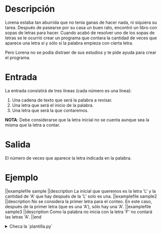 # Descripción

Lorena estaba tan aburrida que no tenía ganas de hacer nada, ni siquiera su tarea. Después de pasearse por su casa un buen rato, encontró un libro con sopas de letras para hacer. Cuando acabó de resolver uno de los sopas de letras se le ocurrió crear un programa que contara la cantidad de veces que aparece una letra sí y sólo sí la palabra empieza con cierta letra.

Pero Lorena no se podía distraer de sus estudios y te pide ayuda para crear el programa.

# Entrada

La entrada consistirá de tres líneas (cada número es una línea):
1. Una cadena de texto que será la palabra a revisar.
2. Una letra que será el inicio de la palabra.
3. Una letra que será la que contaremos.

**NOTA**: Debe considerarse que la letra inicial no se cuenta aunque sea la misma que la letra a contar.

# Salida

El número de veces que aparece la letra indicada en la palabra.
# Ejemplo

||examplefile
sample
||description
La inicial que queremos es la letra 'L' y la cantidad de 'A' que hay después de la 'L' solo es una.
||examplefile
sample2
||description
No se considera la primer letra para el conteo. En este caso, después de la primer letra (que es una 'A'), sólo hay una 'A'.
||examplefile
sample3
||description
Como la palabra no inicia con la letra 'F' no contará las letras 'A'.
||end

<details><summary>Checa la `plantilla.py`</summary>

{{plantilla.py}}

</details>